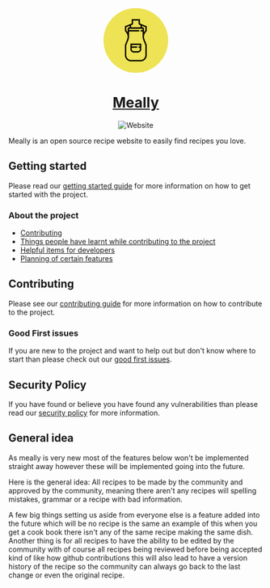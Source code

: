 <p align="center">
  <a href="https://www.meally.com.au/">
    <img src="./public/icons/maskable_icons/maskable_icon_x128.png" style="border-radius: 9999px" height="128">
    <h1 align="center">Meally</h1>
  </a>
</p>

<p align="center">
    <img alt="Website" src="https://img.shields.io/website?down_color=red&down_message=Offline&label=Website&up_message=Online&url=https%3A%2F%2Fwww.meally.com.au">
</p>

Meally is an open source recipe website to easily find recipes you love. 


## Getting started
Please read our [getting started guide](./GETTING_STARTED.md) for more information on how to get started with the project.

### About the project
- [Contributing](./CONTRIBUTING.md)
- [Things people have learnt while contributing to the project](./about_the_project/things_learnt/)
- [Helpful items for developers](./about_the_project/Helpful_items.md)
- [Planning of certain features](./about_the_project/Planning.md)

## Contributing
Please see our [contributing guide](./CONTRIBUTING.md) for more information on how to contribute to the project.

### Good First issues
If you are new to the project and want to help out but don't know where to start than please check out our [good first issues](https://github.com/Eirfire/Meally/issues?q=is%3Aopen+is%3Aissue+label%3A%22good+first+issue%22).

## Security Policy
If you have found or believe you have found any vulnerabilities than please read our [security policy](./SECURITY.md) for more information.



## General idea
As meally is very new most of the features below won't be implemented straight away however these will be implemented going into the future. 

Here is the general idea: All recipes to be made by the community and approved by the community, meaning there aren't any recipes will spelling mistakes, grammar or a recipe with bad information.

A few big things setting us aside from everyone else is a feature added into the future which will be no recipe is the same an example of this when you get a cook book there isn't any of the same recipe making the same dish. Another thing is for all recipes to have the ability to be edited by the community with of course all recipes being reviewed before being accepted kind of like how github contributions this will also lead to have a version history of the recipe so the community can always go back to the last change or even the original recipe. 



